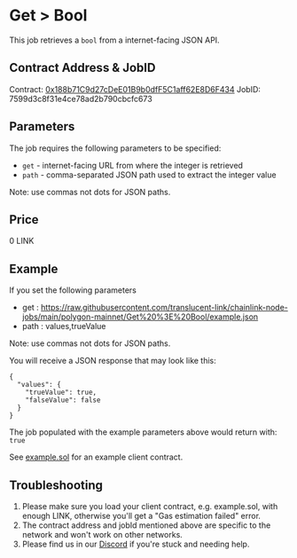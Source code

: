 # Get > Bool

This job retrieves a `bool` from a internet-facing JSON API.

## Contract Address & JobID
  
Contract: [0x188b71C9d27cDeE01B9b0dfF5C1aff62E8D6F434](https://goerli.etherscan.io/address/0x188b71C9d27cDeE01B9b0dfF5C1aff62E8D6F434)
JobID: 7599d3c8f31e4ce78ad2b790cbcfc673

## Parameters

The job requires the following parameters to be specified:

* `get` - internet-facing URL from where the integer is retrieved
* `path` - comma-separated JSON path used to extract the integer value

Note: use commas not dots for JSON paths.

## Price

0 LINK

## Example

If you set the following parameters

* get : https://raw.githubusercontent.com/translucent-link/chainlink-node-jobs/main/polygon-mainnet/Get%20%3E%20Bool/example.json
* path : values,trueValue

Note: use commas not dots for JSON paths.

You will receive a JSON response that may look like this:

    {
      "values": {
        "trueValue": true,
        "falseValue": false
      }
    }

The job populated with the example parameters above would return with: `true`

See [example.sol](example.sol) for an example client contract.

## Troubleshooting

1. Please make sure you load your client contract, e.g. example.sol, with enough LINK, otherwise you'll get a "Gas estimation failed" error.
2. The contract address and jobId mentioned above are specific to the network and won't work on other networks.
3. Please find us in our [Discord](https://discord.gg/JxKT6R9Xpz) if you're stuck and needing help. 